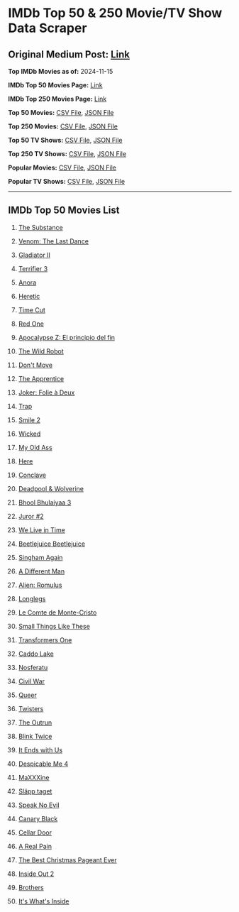 # IMDb Top 50 & 250 Movie/TV Show Data Scraper

## Original Medium Post: [Link](https://medium.com/@nishantsahoo/which-movie-should-i-watch-5c83a3c0f5b1)

**Top IMDb Movies as of:** 2024-11-15

**IMDb Top 50 Movies Page:** [Link](https://www.imdb.com/search/title/?title_type=feature&release_date=2024-01-01,2024-12-31)

**IMDb Top 250 Movies Page:** [Link](https://www.imdb.com/chart/top/)

**Top 50 Movies:** [CSV File](/data/top50/movies.csv), [JSON File](/data/top50/movies.json)

**Top 250 Movies:** [CSV File](/data/top250/movies.csv), [JSON File](/data/top250/movies.json)

**Top 50 TV Shows:** [CSV File](/data/top50/shows.csv), [JSON File](/data/top50/shows.json)

**Top 250 TV Shows:** [CSV File](/data/top250/shows.csv), [JSON File](/data/top250/shows.json)

**Popular Movies:** [CSV File](/data/popular/movies.csv), [JSON File](/data/popular/movies.json)

**Popular TV Shows:** [CSV File](/data/popular/shows.csv), [JSON File](/data/popular/shows.json)

---

## IMDb Top 50 Movies List

1. [The Substance](https://www.imdb.com/title/tt17526714/)

2. [Venom: The Last Dance](https://www.imdb.com/title/tt16366836/)

3. [Gladiator II](https://www.imdb.com/title/tt9218128/)

4. [Terrifier 3](https://www.imdb.com/title/tt27911000/)

5. [Anora](https://www.imdb.com/title/tt28607951/)

6. [Heretic](https://www.imdb.com/title/tt28015403/)

7. [Time Cut](https://www.imdb.com/title/tt14857528/)

8. [Red One](https://www.imdb.com/title/tt14948432/)

9. [Apocalypse Z: El principio del fin](https://www.imdb.com/title/tt27599851/)

10. [The Wild Robot](https://www.imdb.com/title/tt29623480/)

11. [Don't Move](https://www.imdb.com/title/tt24807110/)

12. [The Apprentice](https://www.imdb.com/title/tt8368368/)

13. [Joker: Folie à Deux](https://www.imdb.com/title/tt11315808/)

14. [Trap](https://www.imdb.com/title/tt26753003/)

15. [Smile 2](https://www.imdb.com/title/tt29268110/)

16. [Wicked](https://www.imdb.com/title/tt1262426/)

17. [My Old Ass](https://www.imdb.com/title/tt18559464/)

18. [Here](https://www.imdb.com/title/tt18272208/)

19. [Conclave](https://www.imdb.com/title/tt20215234/)

20. [Deadpool & Wolverine](https://www.imdb.com/title/tt6263850/)

21. [Bhool Bhulaiyaa 3](https://www.imdb.com/title/tt26932223/)

22. [Juror #2](https://www.imdb.com/title/tt27403986/)

23. [We Live in Time](https://www.imdb.com/title/tt27131358/)

24. [Beetlejuice Beetlejuice](https://www.imdb.com/title/tt2049403/)

25. [Singham Again](https://www.imdb.com/title/tt11976134/)

26. [A Different Man](https://www.imdb.com/title/tt21097228/)

27. [Alien: Romulus](https://www.imdb.com/title/tt18412256/)

28. [Longlegs](https://www.imdb.com/title/tt23468450/)

29. [Le Comte de Monte-Cristo](https://www.imdb.com/title/tt26446278/)

30. [Small Things Like These](https://www.imdb.com/title/tt27196021/)

31. [Transformers One](https://www.imdb.com/title/tt8864596/)

32. [Caddo Lake](https://www.imdb.com/title/tt15552142/)

33. [Nosferatu](https://www.imdb.com/title/tt5040012/)

34. [Civil War](https://www.imdb.com/title/tt17279496/)

35. [Queer](https://www.imdb.com/title/tt24176060/)

36. [Twisters](https://www.imdb.com/title/tt12584954/)

37. [The Outrun](https://www.imdb.com/title/tt11687002/)

38. [Blink Twice](https://www.imdb.com/title/tt14858658/)

39. [It Ends with Us](https://www.imdb.com/title/tt10655524/)

40. [Despicable Me 4](https://www.imdb.com/title/tt7510222/)

41. [MaXXXine](https://www.imdb.com/title/tt22048412/)

42. [Släpp taget](https://www.imdb.com/title/tt27410895/)

43. [Speak No Evil](https://www.imdb.com/title/tt27534307/)

44. [Canary Black](https://www.imdb.com/title/tt20048582/)

45. [Cellar Door](https://www.imdb.com/title/tt11950888/)

46. [A Real Pain](https://www.imdb.com/title/tt21823606/)

47. [The Best Christmas Pageant Ever](https://www.imdb.com/title/tt2347285/)

48. [Inside Out 2](https://www.imdb.com/title/tt22022452/)

49. [Brothers](https://www.imdb.com/title/tt9860566/)

50. [It's What's Inside](https://www.imdb.com/title/tt14577874/)
